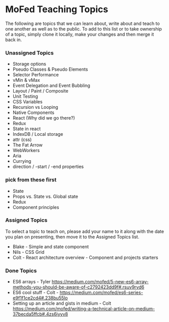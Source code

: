 # MoFed Teaching Topics

The following are topics that we can learn about, write about and teach to one another as well as to the public. To add to this list or to take ownership of a topic, simply clone it locally, make your changes and then merge it back in.

### Unassigned Topics

- Storage options
- Pseudo Classes & Pseudo Elements
- Selector Performance
- vMin & vMax
- Event Delegation and Event Bubbling
- Layout / Paint / Composite
- Unit Testing
- CSS Variables
- Recursion vs Looping
- Native Components
- React (Why did we go there?)
- Redux
- State in react
- IndexDB / Local storage
- attr (css)
- The Fat Arrow
- WebWorkers
- Aria
- Currying
- direction / -start / -end properties

### pick from these first
- State
- Props vs. State vs. Global state
- Redux
- Component principles

### Assigned Topics

To select a topic to teach on, please add your name to it along with the date you plan on presenting, then move it to the Assigned Topics list.

- Blake - Simple and state component
- Nils - CSS Grid
- Colt - React architecture overview - Component and projects starters

### Done Topics
- ES6 arrays - Tyler https://medium.com/mofed/5-new-es6-array-methods-you-should-be-aware-of-c2792423dd9f#.rsuv9rvd6
- ES6 cool stuff - Colt - https://medium.com/mofed/es6-series-e9f1f1ce2cd4#.238bu55lo
- Setting up an article and gists in medium - Colt https://medium.com/mofed/writing-a-technical-article-on-medium-37becda5ffcb#.4zs6iyyv8


